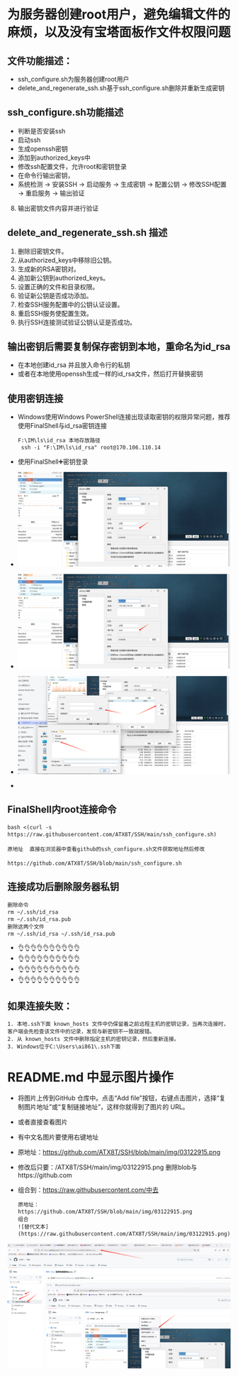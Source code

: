 # 为服务器创建root用户，避免编辑文件的麻烦，以及没有宝塔面板作文件权限问题

## 文件功能描述：

   - ssh_configure.sh为服务器创建root用户
   - delete_and_regenerate_ssh.sh基于ssh_configure.sh删除并重新生成密钥

## ssh_configure.sh功能描述

- 判断是否安装ssh
- 启动ssh
- 生成openssh密钥
- 添加到authorized_keys中
- 修改ssh配置文件，允许root和密钥登录
- 在命令行输出密钥，
- 系统检测 → 安装SSH → 启动服务 → 生成密钥 → 配置公钥 → 修改SSH配置 → 重启服务 → 输出验证


8. 输出密钥文件内容并进行验证

## delete_and_regenerate_ssh.sh 描述

1. 删除旧密钥文件。
2. 从authorized_keys中移除旧公钥。
3. 生成新的RSA密钥对。
4. 追加新公钥到authorized_keys。
5. 设置正确的文件和目录权限。
6. 验证新公钥是否成功添加。
7. 检查SSH服务配置中的公钥认证设置。
8. 重启SSH服务使配置生效。
9. 执行SSH连接测试验证公钥认证是否成功。


## 输出密钥后需要复制保存密钥到本地，重命名为id_rsa

- 在本地创建id_rsa 并且放入命令行的私钥
- 或者在本地使用openssh生成一样的id_rsa文件，然后打开替换密钥

## 使用密钥连接

- Windows使用Windows PowerShell连接出现读取密钥的权限异常问题，推荐使用FinalShell与id_rsa密钥连接

  ```
  F:\IM\ls\id_rsa 本地存放路径
   ssh -i "F:\IM\ls\id_rsa" root@170.106.110.14
  ```

- 使用FinalShell➕密钥登录
- ![描述](./img/image.png)
- ![替代文本](https://raw.githubusercontent.com/ATX8T/SSH/main/img/image.png)

- ![替代文本](https://raw.githubusercontent.com/ATX8T/SSH/main/img/image%20(1).png)

- 

## FinalShell内root连接命令

```
bash <(curl -s https://raw.githubusercontent.com/ATX8T/SSH/main/ssh_configure.sh)

原地址  直接在浏览器中查看github的ssh_configure.sh文件获取地址然后修改

https://github.com/ATX8T/SSH/blob/main/ssh_configure.sh
```

## 连接成功后删除服务器私钥

```
删除命令
rm ~/.ssh/id_rsa
rm ~/.ssh/id_rsa.pub
删除这两个文件
rm ~/.ssh/id_rsa ~/.ssh/id_rsa.pub
```

- 👌👌👌👌👌👌👌👌👌👌
- 👌👌👌👌👌👌👌👌👌👌
- 👌👌👌👌👌👌👌👌👌👌
- 👌👌👌👌👌👌👌👌👌👌


## 如果连接失败：

    1. 本地.ssh下面 known_hosts 文件中仍保留着之前远程主机的密钥记录，当再次连接时，客户端会先检查该文件中的记录，发现与新密钥不一致就报错。
    2. 从 known_hosts 文件中删除指定主机的密钥记录，然后重新连接。
    3. Windows位于C:\Users\ai861\.ssh下面







# README.md 中显示图片操作

- 将图片上传到GitHub 仓库中。点击“Add file”按钮，右键点击图片，选择“复制图片地址”或“复制链接地址”，这样你就得到了图片的 URL。

- 或者直接查看图片

- 有中文名图片要使用右键地址

- 原地址：https://github.com/ATX8T/SSH/blob/main/img/03122915.png

- 修改后只要：/ATX8T/SSH/main/img/03122915.png   删除blob与https://github.com

- 组合到：https://raw.githubusercontent.com/中去

  ```
  原地址：
  https://github.com/ATX8T/SSH/blob/main/img/03122915.png
  组合
  ![替代文本](https://raw.githubusercontent.com/ATX8T/SSH/main/img/03122915.png)
  ```

![替代文本](https://raw.githubusercontent.com/ATX8T/SSH/main/img/03122915.png)
